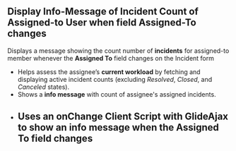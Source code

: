 ## Display Info-Message of Incident Count of Assigned-to User when field Assigned-To changes

Displays a message showing the count number of **incidents** for assigned-to member whenever the **Assigned To** field changes on the Incident form  
- Helps assess the assignee’s **current workload** by fetching and displaying active incident counts (excluding *Resolved*, *Closed*, and *Canceled* states).  
- Shows a **info message** with count of assignee's assigned incidents.
- Uses an onChange Client Script with GlideAjax to show an info message when the Assigned To field changes
  ---
  
